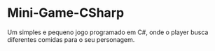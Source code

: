 # Mini-Game-CSharp
Um simples e pequeno jogo programado em C#, onde o player busca diferentes comidas para o seu personagem.

